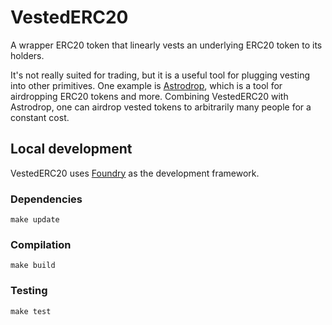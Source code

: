# VestedERC20

A wrapper ERC20 token that linearly vests an underlying ERC20 token to its holders.

It's not really suited for trading, but it is a useful tool for plugging vesting into other primitives. One example is [Astrodrop](https://astrodrop.xyz), which is a tool for airdropping ERC20 tokens and more. Combining VestedERC20 with Astrodrop, one can airdrop vested tokens to arbitrarily many people for a constant cost.

## Local development

VestedERC20 uses [Foundry](https://github.com/gakonst/foundry) as the development framework.

### Dependencies

```
make update
```

### Compilation

```
make build
```

### Testing

```
make test
```
